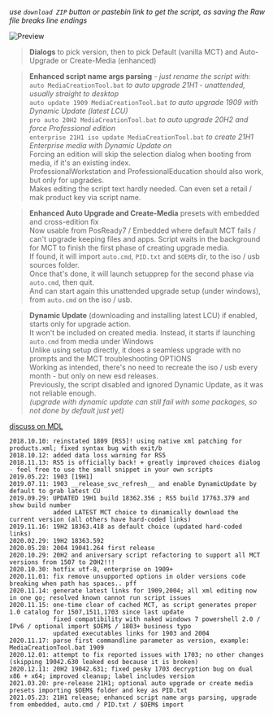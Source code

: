_use `download ZIP` button or pastebin link to get the script, as saving the Raw file breaks line endings_  

![Preview](https://i.imgur.com/zc3Stcl.png)  

>**Dialogs** to pick version, then to pick Default (vanilla MCT) and Auto-Upgrade or Create-Media (enhanced)  

>**Enhanced script name args parsing** - _just rename the script with:_  
> `auto MediaCreationTool.bat` _to auto upgrade 21H1 - unattended, usually straight to desktop_  
> `auto update 1909 MediaCreationTool.bat` _to auto upgrade 1909 with Dynamic Update (latest LCU)_  
> `pro auto 20H2 MediaCreationTool.bat` _to auto upgrade 20H2 and force Professional edition_  
> `enterprise 21H1 iso update MediaCreationTool.bat` _to create 21H1 Enterprise media with Dynamic Update on_  
> Forcing an edition will skip the selection dialog when booting from media, if it's an existing index.  
> ProfessionalWorkstation and ProfessionalEducation should also work, but only for upgrades.  
> Makes editing the script text hardly needed. Can even set a retail / mak product key via script name.  

>**Enhanced Auto Upgrade and Create-Media** presets with embedded and cross-edition fix  
> Now usable from PosReady7 / Embedded where default MCT fails / can't upgrade keeping files and apps.
> Script waits in the background for MCT to finish the first phase of creating upgrade media.  
> If found, it will import `auto.cmd`, `PID.txt` and `$OEM$` dir, to the iso / usb sources folder.  
> Once that's done, it will launch setupprep for the second phase via `auto.cmd`, then quit.  
> And can start again this unattended upgrade setup (under windows), from `auto.cmd` on the iso / usb.

>**Dynamic Update** (downloading and installing latest LCU) if enabled, starts only for upgrade action.  
> It won't be included on created media. Instead, it starts if launching `auto.cmd` from media under Windows  
> Unlike using setup directly, it does a seamless upgrade with no prompts and the MCT troubleshooting OPTIONS  
> Working as intended, there's no need to recreate the iso / usb every month - but only on new esd releases.  
> Previously, the script disabled and ignored Dynamic Update, as it was not reliable enough.  
> _(upgrade with dynamic update can still fail with some packages, so not done by default just yet)_  

[discuss on MDL](https://forums.mydigitallife.net/forums/windows-10.54/)  

```
2018.10.10: reinstated 1809 [RS5]! using native xml patching for products.xml; fixed syntax bug with exit/b
2018.10.12: added data loss warning for RS5
2018.11.13: RS5 is officially back! + greatly improved choices dialog - feel free to use the small snippet in your own scripts
2019.05.22: 1903 [19H1]
2019.07.11: 1903 __release_svc_refresh__ and enable DynamicUpdate by default to grab latest CU
2019.09.29: UPDATED 19H1 build 18362.356 ; RS5 build 17763.379 and show build number
            added LATEST MCT choice to dinamically download the current version (all others have hard-coded links)
2019.11.16: 19H2 18363.418 as default choice (updated hard-coded links)
2020.02.29: 19H2 18363.592
2020.05.28: 2004 19041.264 first release
2020.10.29: 20H2 and aniversary script refactoring to support all MCT versions from 1507 to 20H2!!!
2020.10.30: hotfix utf-8, enterprise on 1909+
2020.11.01: fix remove unsupported options in older versions code breaking when path has spaces.. pff
2020.11.14: generate latest links for 1909,2004; all xml editing now in one go; resolved known cannot run script issues
2020.11.15: one-time clear of cached MCT, as script generates proper 1.0 catalog for 1507,1511,1703 since last update
            fixed compatibility with naked windows 7 powershell 2.0 / IPv6 / optional import $OEM$ / 1803+ business typo
            updated executables links for 1903 and 2004
2020.11.17: parse first commandline parameter as version, example: MediaCreationTool.bat 1909
2020.12.01: attempt to fix reported issues with 1703; no other changes (skipping 19042.630 leaked esd because it is broken)
2020.12.11: 20H2 19042.631; fixed pesky 1703 decryption bug on dual x86 + x64; improved cleanup; label includes version  
2021.03.20: pre-release 21H1; optional auto upgrade or create media presets importing $OEM$ folder and key as PID.txt
2021.05.23: 21H1 release; enhanced script name args parsing, upgrade from embedded, auto.cmd / PID.txt / $OEM$ import
```

